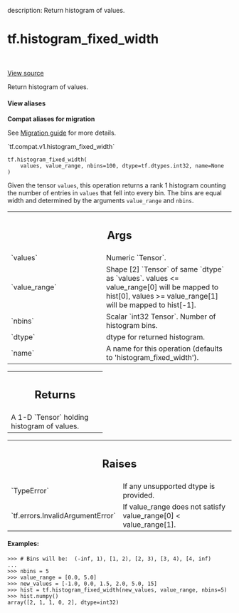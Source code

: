 description: Return histogram of values.

<div itemscope itemtype="http://developers.google.com/ReferenceObject">
<meta itemprop="name" content="tf.histogram_fixed_width" />
<meta itemprop="path" content="Stable" />
</div>

# tf.histogram_fixed_width

<!-- Insert buttons and diff -->

<table class="tfo-notebook-buttons tfo-api nocontent" align="left">

</table>

<a target="_blank" href="/code/stable/tensorflow/python/ops/histogram_ops.py">View source</a>



Return histogram of values.

<section class="expandable">
  <h4 class="showalways">View aliases</h4>
  <p>
<b>Compat aliases for migration</b>
<p>See
<a href="https://www.tensorflow.org/guide/migrate">Migration guide</a> for
more details.</p>
<p>`tf.compat.v1.histogram_fixed_width`</p>
</p>
</section>

<pre class="devsite-click-to-copy prettyprint lang-py tfo-signature-link">
<code>tf.histogram_fixed_width(
    values, value_range, nbins=100, dtype=tf.dtypes.int32, name=None
)
</code></pre>



<!-- Placeholder for "Used in" -->

Given the tensor `values`, this operation returns a rank 1 histogram counting
the number of entries in `values` that fell into every bin.  The bins are
equal width and determined by the arguments `value_range` and `nbins`.

<!-- Tabular view -->
 <table class="responsive fixed orange">
<colgroup><col width="214px"><col></colgroup>
<tr><th colspan="2"><h2 class="add-link">Args</h2></th></tr>

<tr>
<td>
`values`
</td>
<td>
 Numeric `Tensor`.
</td>
</tr><tr>
<td>
`value_range`
</td>
<td>
 Shape [2] `Tensor` of same `dtype` as `values`.
values <= value_range[0] will be mapped to hist[0],
values >= value_range[1] will be mapped to hist[-1].
</td>
</tr><tr>
<td>
`nbins`
</td>
<td>
 Scalar `int32 Tensor`.  Number of histogram bins.
</td>
</tr><tr>
<td>
`dtype`
</td>
<td>
 dtype for returned histogram.
</td>
</tr><tr>
<td>
`name`
</td>
<td>
 A name for this operation (defaults to 'histogram_fixed_width').
</td>
</tr>
</table>



<!-- Tabular view -->
 <table class="responsive fixed orange">
<colgroup><col width="214px"><col></colgroup>
<tr><th colspan="2"><h2 class="add-link">Returns</h2></th></tr>
<tr class="alt">
<td colspan="2">
A 1-D `Tensor` holding histogram of values.
</td>
</tr>

</table>



<!-- Tabular view -->
 <table class="responsive fixed orange">
<colgroup><col width="214px"><col></colgroup>
<tr><th colspan="2"><h2 class="add-link">Raises</h2></th></tr>

<tr>
<td>
`TypeError`
</td>
<td>
If any unsupported dtype is provided.
</td>
</tr><tr>
<td>
`tf.errors.InvalidArgumentError`
</td>
<td>
If value_range does not
satisfy value_range[0] < value_range[1].
</td>
</tr>
</table>



#### Examples:



```
>>> # Bins will be:  (-inf, 1), [1, 2), [2, 3), [3, 4), [4, inf)
...
>>> nbins = 5
>>> value_range = [0.0, 5.0]
>>> new_values = [-1.0, 0.0, 1.5, 2.0, 5.0, 15]
>>> hist = tf.histogram_fixed_width(new_values, value_range, nbins=5)
>>> hist.numpy()
array([2, 1, 1, 0, 2], dtype=int32)
```